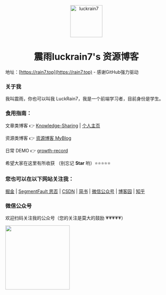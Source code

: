 <p align="center">
  <img src="https://rain7.top/luckrain7.png" alt="luckrain7" height="100">
</p>
<h1 align="center">震雨luckrain7's 资源博客</h1>

地址：[https://rain7.top](https://rain7.top) - 感谢GitHub强力驱动

### 关于我

我叫震雨，你也可以叫我 LuckRain7，我是一个前端学习者，目前身份是学生。

### 食用指南：

文章类博客 👉 [Knowledge-Sharing](https://github.com/LuckRain7/Knowledge-Sharing) | [个人主页]( https://luck.rain7.top/ ) 

资源类博客 👉 [资源博客 MyBlog]( https://github.com/LuckRain7/MyBlog )

日常 DEMO  👉 [growth-record](https://github.com/LuckRain7/growth-record) 

希望大家在这里有所收获 （别忘记 **Star** 哟）⭐⭐⭐⭐⭐



### 您也可以在以下网站关注我： 

 [掘金](https://juejin.im/user/5c749a736fb9a049a97a5a8e) | [SegmentFault 思否](https://segmentfault.com/u/rain7) | [CSDN](https://blog.csdn.net/True_Rain) | [简书](https://www.jianshu.com/u/b456d77c42db) | [微信公众号](https://mp.weixin.qq.com/mp/profile_ext?action=home&__biz=MzI0ODczNDM0NQ==&scene=124#wechat_redirect) | [博客园](https://www.cnblogs.com/luckrain7/) | [知乎](https://www.zhihu.com/people/luckrain7)



### 微信公众号

欢迎扫码关注我的公众号（您的关注是莫大的鼓励 💗💗💗💗💗）

<div style="height:200px;">
<img src="https://luckrain7.github.io/Knowledge-Sharing/resource/images/wx.png" height=200/>
</div>

